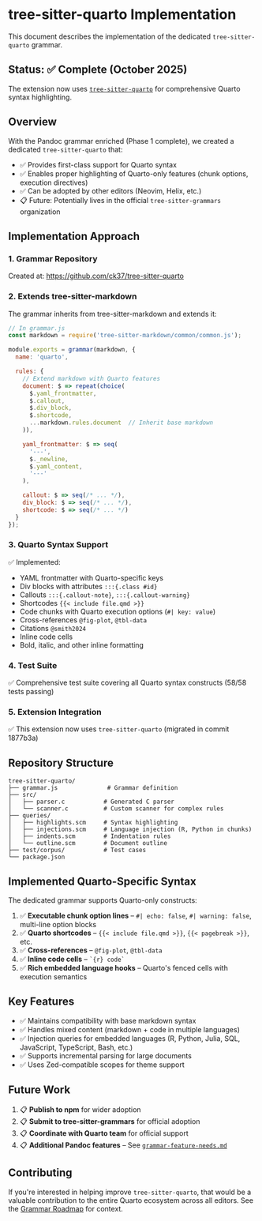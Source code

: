 # tree-sitter-quarto Implementation

This document describes the implementation of the dedicated `tree-sitter-quarto` grammar.

## Status: ✅ Complete (October 2025)

The extension now uses [`tree-sitter-quarto`](https://github.com/ck37/tree-sitter-quarto) for comprehensive Quarto syntax highlighting.

## Overview

With the Pandoc grammar enriched (Phase 1 complete), we created a dedicated `tree-sitter-quarto` that:

- ✅ Provides first-class support for Quarto syntax
- ✅ Enables proper highlighting of Quarto-only features (chunk options, execution directives)
- ✅ Can be adopted by other editors (Neovim, Helix, etc.)
- 📋 Future: Potentially lives in the official `tree-sitter-grammars` organization

## Implementation Approach

### 1. Grammar Repository

Created at: https://github.com/ck37/tree-sitter-quarto

### 2. Extends tree-sitter-markdown

The grammar inherits from tree-sitter-markdown and extends it:

```javascript
// In grammar.js
const markdown = require('tree-sitter-markdown/common/common.js');

module.exports = grammar(markdown, {
  name: 'quarto',

  rules: {
    // Extend markdown with Quarto features
    document: $ => repeat(choice(
      $.yaml_frontmatter,
      $.callout,
      $.div_block,
      $.shortcode,
      ...markdown.rules.document  // Inherit base markdown
    )),

    yaml_frontmatter: $ => seq(
      '---',
      $._newline,
      $.yaml_content,
      '---'
    ),

    callout: $ => seq(/* ... */),
    div_block: $ => seq(/* ... */),
    shortcode: $ => seq(/* ... */)
  }
});
```

### 3. Quarto Syntax Support

✅ Implemented:
- YAML frontmatter with Quarto-specific keys
- Div blocks with attributes `:::{.class #id}`
- Callouts `:::{.callout-note}`, `:::{.callout-warning}`
- Shortcodes `{{< include file.qmd >}}`
- Code chunks with Quarto execution options (`#| key: value`)
- Cross-references `@fig-plot`, `@tbl-data`
- Citations `@smith2024`
- Inline code cells
- Bold, italic, and other inline formatting

### 4. Test Suite

✅ Comprehensive test suite covering all Quarto syntax constructs (58/58 tests passing)

### 5. Extension Integration

✅ This extension now uses `tree-sitter-quarto` (migrated in commit 1877b3a)

## Repository Structure

```
tree-sitter-quarto/
├── grammar.js              # Grammar definition
├── src/
│   ├── parser.c           # Generated C parser
│   └── scanner.c          # Custom scanner for complex rules
├── queries/
│   ├── highlights.scm     # Syntax highlighting
│   ├── injections.scm     # Language injection (R, Python in chunks)
│   ├── indents.scm        # Indentation rules
│   └── outline.scm        # Document outline
├── test/corpus/           # Test cases
└── package.json
```

## Implemented Quarto-Specific Syntax

The dedicated grammar supports Quarto-only constructs:

1. ✅ **Executable chunk option lines** – `#| echo: false`, `#| warning: false`, multi-line option blocks
2. ✅ **Quarto shortcodes** – `{{< include file.qmd >}}`, `{{< pagebreak >}}`, etc.
3. ✅ **Cross-references** – `@fig-plot`, `@tbl-data`
4. ✅ **Inline code cells** – `` `{r} code` ``
5. ✅ **Rich embedded language hooks** – Quarto's fenced cells with execution semantics

## Key Features

- ✅ Maintains compatibility with base markdown syntax
- ✅ Handles mixed content (markdown + code in multiple languages)
- ✅ Injection queries for embedded languages (R, Python, Julia, SQL, JavaScript, TypeScript, Bash, etc.)
- ✅ Supports incremental parsing for large documents
- ✅ Uses Zed-compatible scopes for theme support

## Future Work

1. 📋 **Publish to npm** for wider adoption
2. 📋 **Submit to tree-sitter-grammars** for official adoption
3. 📋 **Coordinate with Quarto team** for official support
4. 📋 **Additional Pandoc features** – See [`grammar-feature-needs.md`](grammar-feature-needs.md)

## Contributing

If you're interested in helping improve `tree-sitter-quarto`, that would be a valuable contribution to the entire Quarto ecosystem across all editors. See the [Grammar Roadmap](grammar-roadmap.md) for context.
